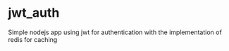 # jwt_auth
Simple nodejs app using jwt for authentication with the implementation of redis for caching
